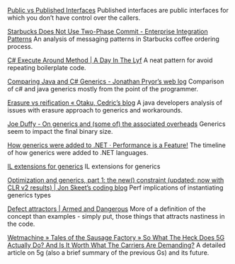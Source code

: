 [Public vs Published Interfaces](https://www.martinfowler.com/ieeeSoftware/published.pdf)
Published interfaces are public interfaces for which you don’t have control over the callers.

[Starbucks Does Not Use Two-Phase Commit - Enterprise Integration Patterns](http://www.enterpriseintegrationpatterns.com/ramblings/18_starbucks.html)
An analysis of messaging patterns in Starbucks coffee ordering process. 

[C# Execute Around Method | A Day In The Lyf](https://brandonbyars.com/2007/06/11/c-execute-around-method/)
A neat pattern for avoid repeating boilerplate code. 

[Comparing Java and C# Generics - Jonathan Pryor’s web log](http://www.jprl.com/Blog/archive/development/2007/Aug-31.html)
Comparison of c# and java generics mostly from the point of the programmer.

[Erasure vs reification «  Otaku, Cedric’s blog](http://beust.com/weblog/2011/07/29/erasure-vs-reification/)
A java developers analysis of issues with erasure approach to generics and workarounds. 

[Joe Duffy - On generics and (some of) the associated overheads](http://joeduffyblog.com/2011/10/23/on-generics-and-some-of-the-associated-overheads/)
Generics seem to impact the final binary size.

[How generics were added to .NET · Performance is a Feature!](http://mattwarren.org/2018/03/02/How-generics-were-added-to-.NET/)
The timeline of how generics were added to .NET languages.
 
[IL extensions for generics](http://mattwarren.org/data/2018/03/clrgen-il.html) 
IL extensions for generics

[Optimization and generics, part 1: the new() constraint (updated: now with CLR v2 results) | Jon Skeet’s coding blog](https://codeblog.jonskeet.uk/2011/08/22/optimization-and-generics-part-1-the-new-constraint/)
Perf implications of instantiating generics types

[Defect attractors | Armed and Dangerous](http://esr.ibiblio.org/?p=8042)
More of a definition of the concept than examples - simply put, those things that attracts nastiness in the code.

[Wetmachine » Tales of the Sausage Factory » So What The Heck Does 5G Actually Do? And Is It Worth What The Carriers Are Demanding?](http://www.wetmachine.com/tales-of-the-sausage-factory/so-what-the-heck-does-5g-actually-do-and-is-it-worth-what-the-carriers-are-demanding/)
A detailed article on 5g (also a brief summary of the previous Gs) and its future. 
